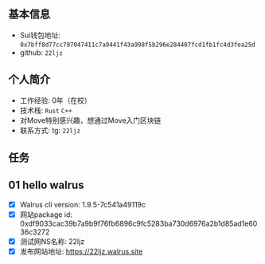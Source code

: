 ## 基本信息
- Sui钱包地址: `0x7bff8d77cc797047411c7a9441f43a998f5b296e284407fcd1fb1fc4d3fea25d`
- github: `22ljz`

## 个人简介
- 工作经验: 0年（在校）
- 技术栈: `Rust` `C++`
- 对Move特别感兴趣，想通过Move入门区块链
- 联系方式: tg: `22ljz`

## 任务

##   01 hello walrus
- [x] Walrus cli version: 1.9.5-7c541a49119c
- [x] 网站package id: 0xdf9033cac39b7a9b9f76fb6896c9fc5283ba730d6976a2b1d85ad1e6036c3272
- [x] 测试网NS名称: 22ljz
- [x] 发布网站地址: https://22ljz.walrus.site